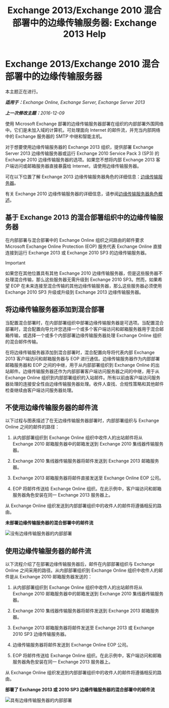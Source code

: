 ﻿---
title: 'Exchange 2013/Exchange 2010 混合部署中的边缘传输服务器: Exchange 2013 Help'
TOCTitle: Exchange 2013/Exchange 2010 混合部署中的边缘传输服务器
ms:assetid: 924f895e-5987-48d0-b113-9d26dcbcdae0
ms:mtpsurl: https://technet.microsoft.com/zh-cn/library/Dn393965(v=EXCHG.150)
ms:contentKeyID: 59636471
ms.date: 01/11/2018
mtps_version: v=EXCHG.150
ms.translationtype: HT
---

# Exchange 2013/Exchange 2010 混合部署中的边缘传输服务器

本主题正在进行。  

_<strong>适用于：</strong>Exchange Online, Exchange Server, Exchange Server 2013_

_<strong>上一次修改主题：</strong>2016-12-09_

使用 Microsoft Exchange 部署的边缘传输服务器部署在组织的内部部署外围网络中。它们是未加入域的计算机，可处理面向 Internet 的邮件流，并充当内部网络中的 Exchange 服务器的 SMTP 中继和智能主机。

对于想要使用边缘传输服务器的 Exchange 2013 组织，提供部署 Exchange Server 2013 边缘传输服务器或运行 Exchange 2010 Service Pack 3 (SP3) 的 Exchange 2010 边缘传输服务器的选项。如果您不想将内部 Exchange 2013 客户端访问或邮箱服务器直接暴露给 Internet，请使用边缘传输服务器。

可在以下位置了解 Exchange 2013 边缘传输服务器角色的详细信息：[边缘传输服务器](https://technet.microsoft.com/zh-cn/library/bb124701\(v=exchg.150\))。

有关 Exchange 2010 边缘传输服务器的详细信息，请参阅[边缘传输服务器角色概述](http://go.microsoft.com/fwlink/p/?linkid=183473)。

## 基于 Exchange 2013 的混合部署组织中的边缘传输服务器

在内部部署与混合部署中的 Exchange Online 组织之间路由的邮件要求 Microsoft Exchange Online Protection (EOP) 服务代表 Exchange Online 直接连接到运行 Exchange 2013 或 Exchange 2010 SP3 的边缘传输服务器。

> [!IMPORTANT]
> 如果您在其他位置具有其他 Exchange 2010 边缘传输服务器，但是这些服务器不处理混合传输，那么这些服务器无需升级到 Exchange 2010 SP3。然而，如果希望 EOP 在未来连接至混合传输的其他边缘传输服务器，那么这些服务器必须使用 Exchange 2010 SP3 升级或升级到 Exchange 2013 边缘传输服务器。


## 将边缘传输服务器添加到混合部署

当配置混合部署时，在内部部署组织中部署边缘传输服务器是可选项。当配置混合部署时，混合配置向导允许您选择一个或多个客户端访问和邮箱服务器用于混合邮箱传输，或选择一个或多个内部部署边缘传输服务器处理 Exchange Online 组织的混合邮件传输。

在将边缘传输服务器添加到混合部署时，混合配置向导将代表内部 Exchange 2013 客户端访问和邮箱服务器与 EOP 进行通信。边缘传输服务器作为内部部署邮箱服务器和 EOP 之间的中继，用于从内部部署组织到 Exchange Online 的出站邮件。边缘传输服务器还作为内部部署客户端访问服务器之间的中继，用于从 Exchange Online 组织到内部部署组织的入站邮件。所有以前由客户端访问服务器处理的连接安全性由边缘传输服务器处理。收件人查找、合规性策略和其他邮件检查继续由客户端访问服务器处理。

## 不使用边缘传输服务器的邮件流

以下过程与图表描述了在无边缘传输服务器部署时，内部部署组织与 Exchange Online 之间的邮件的路径：

1.  从内部部署组织到 Exchange Online 组织中收件人的出站邮件将从 Exchange 2010 邮箱服务器中的邮箱发送到 Exchange 2010 集线器传输服务器。

2.  Exchange 2010 集线器传输服务器将邮件发送到 Exchange 2013 邮箱服务器。

3.  Exchange 2013 邮箱服务器将邮件直接发送至 Exchange Online EOP 公司。

4.  EOP 将邮件传送给 Exchange Online 组织。在此示例中，客户端访问和邮箱服务器角色安装在同一 Exchange 2013 服务器上。

从 Exchange Online 组织发送到内部部署组织中的收件人的邮件将遵循相反的路由。

**未部署边缘传输服务器的混合部署中的邮件流**

![没有边缘传输服务器的内部部署](images/Dn393965.37bbe430-b157-4f52-83da-6d44f4459425(EXCHG.150).png "没有边缘传输服务器的内部部署")

## 使用边缘传输服务器的邮件流

以下流程介绍了在部署边缘传输服务器后，邮件在内部部署组织与 Exchange Online 之间采用的路径。从内部部署组织到 Exchange Online 组织中收件人的邮件是从 Exchange 2010 邮箱服务器发送的：

1.  从内部部署组织到 Exchange Online 组织中收件人的出站邮件将从 Exchange 2010 邮箱服务器中的邮箱发送到 Exchange 2010 集线器传输服务器。

2.  Exchange 2010 集线器传输服务器将邮件发送到 Exchange 2013 邮箱服务器。

3.  Exchange 2013 邮箱服务器将邮件发送至 Exchange 2013 或 Exchange 2010 SP3 边缘传输服务器。

4.  边缘传输服务器将邮件发送到 Exchange Online EOP 公司。

5.  EOP 将邮件传送给 Exchange Online 组织。在此示例中，客户端访问和邮箱服务器角色安装在同一 Exchange 2013 服务器上。

从 Exchange Online 组织发送到内部部署组织中的收件人的邮件将遵循相反的路由。

**部署了 Exchange 2013 或 2010 SP3 边缘传输服务器的混合部署中的邮件流**

![具有边缘传输服务器的内部部署](images/Dn393965.f1039133-249b-401d-bd39-3672442a06c9(EXCHG.150).png "具有边缘传输服务器的内部部署")

